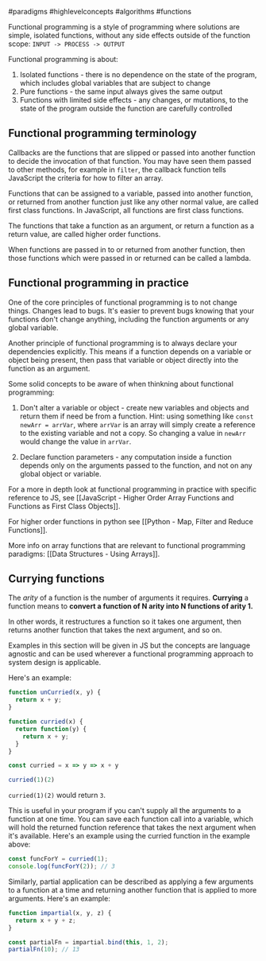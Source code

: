 #paradigms #highlevelconcepts #algorithms #functions 

Functional programming is a style of programming where solutions are simple, isolated functions, without any side effects outside of the function scope: `INPUT -> PROCESS -> OUTPUT`

Functional programming is about:
1.  Isolated functions - there is no dependence on the state of the program, which includes global variables that are subject to change
2.  Pure functions - the same input always gives the same output
3.  Functions with limited side effects - any changes, or mutations, to the state of the program outside the function are carefully controlled

## Functional programming terminology
Callbacks are the functions that are slipped or passed into another function to decide the invocation of that function. You may have seen them passed to other methods, for example in `filter`, the callback function tells JavaScript the criteria for how to filter an array.

Functions that can be assigned to a variable, passed into another function, or returned from another function just like any other normal value, are called first class functions. In JavaScript, all functions are first class functions.

The functions that take a function as an argument, or return a function as a return value, are called higher order functions.

When functions are passed in to or returned from another function, then those functions which were passed in or returned can be called a lambda.

## Functional programming in practice
One of the core principles of functional programming is to not change things. Changes lead to bugs. It's easier to prevent bugs knowing that your functions don't change anything, including the function arguments or any global variable.

Another principle of functional programming is to always declare your dependencies explicitly. This means if a function depends on a variable or object being present, then pass that variable or object directly into the function as an argument.

Some solid concepts to be aware of when thinkning about functional programming:
1.  Don't alter a variable or object - create new variables and objects and return them if need be from a function. Hint: using something like `const newArr = arrVar`, where `arrVar` is an array will simply create a reference to the existing variable and not a copy. So changing a value in `newArr` would change the value in `arrVar`.
    
2.  Declare function parameters - any computation inside a function depends only on the arguments passed to the function, and not on any global object or variable.

For a more in depth look at functional programming in practice with specific reference to JS, see [[JavaScript - Higher Order Array Functions and Functions as First Class Objects]].

For higher order functions in python see [[Python - Map, Filter and Reduce Functions]].

More info on array functions that are relevant to functional programming paradigms:
[[Data Structures - Using Arrays]].

## Currying functions
The _arity_ of a function is the number of arguments it requires. **Currying** a function means to **convert a function of N arity into N functions of arity 1.**

In other words, it restructures a function so it takes one argument, then returns another function that takes the next argument, and so on.

Examples in this section will be given in JS but the concepts are language agnostic and can be used wherever a functional programming approach to system design is applicable.

Here's an example:
```js
function unCurried(x, y) {
  return x + y;
}

function curried(x) {
  return function(y) {
    return x + y;
  }
}

const curried = x => y => x + y

curried(1)(2)
```

`curried(1)(2)` would return `3`.

This is useful in your program if you can't supply all the arguments to a function at one time. You can save each function call into a variable, which will hold the returned function reference that takes the next argument when it's available. Here's an example using the curried function in the example above:
```js
const funcForY = curried(1);
console.log(funcForY(2)); // 3
```

Similarly, partial application can be described as applying a few arguments to a function at a time and returning another function that is applied to more arguments. Here's an example:
```js
function impartial(x, y, z) {
  return x + y + z;
}

const partialFn = impartial.bind(this, 1, 2);
partialFn(10); // 13
```